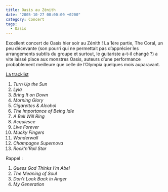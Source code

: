 ```yaml
---
title: Oasis au Zénith
date: "2005-10-27 00:00:00 +0200"
category: Concert
tags:
  - Oasis
---
```


Excellent concert de Oasis hier soir au Zénith ! La 1ère partie, The Coral, un
peu décevante (son pourri qui ne permettait pas d’apprécier les arrangements
subtils du groupe et surtout, le guitariste a-t-il changé ?) a vite laissé place
aux monstres Oasis, auteurs d’une performance probablement meilleure que celle
de l’Olympia quelques mois auparavant.

[La tracklist][1]

1. _Turn Up the Sun_
1. _Lyla_
1. _Bring It on Down_
1. _Morning Glory_
1. _Cigarettes & Alcohol_
1. _The Importance of Being Idle_
1. _A Bell Will Ring_
1. _Acquiesce_
1. _Live Forever_
1. _Mucky Fingers_
1. _Wonderwall_
1. _Champagne Supernova_
1. _Rock’n’Roll Star_

Rappel :

1. _Guess God Thinks I’m Abel_
1. _The Meaning of Soul_
1. _Don’t Look Back in Anger_
1. _My Generation_

[1]:
  https://www.setlist.fm/setlist/oasis/2005/le-zenith-paris-france-3bd68488.html
